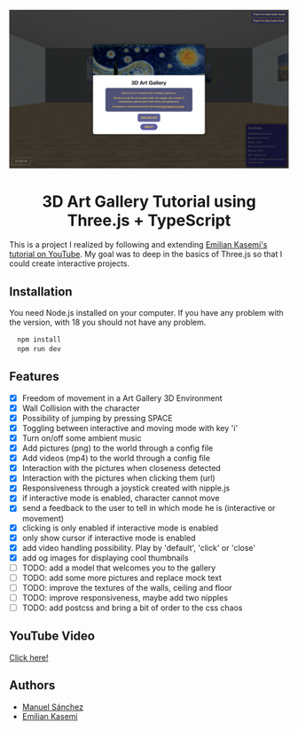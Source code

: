 <div align="center">

[![Initial Screen](./public/screens/interactive-1.png)](https://art-gallery-threejs.vercel.app)

# 3D Art Gallery Tutorial using Three.js + TypeScript

</div>

This is a project I realized by following and extending [Emilian Kasemi's tutorial on YouTube](https://www.youtube.com/watch?v=vfMizAmPprs). My goal was to deep in the basics of Three.js so that I could create interactive projects.

## Installation

You need Node.js installed on your computer.
If you have any problem with the version, with 18 you should not have any problem.

```bash
  npm install
  npm run dev
```

## Features

- [x] Freedom of movement in a Art Gallery 3D Environment
- [x] Wall Collision with the character
- [x] Possibility of jumping by pressing SPACE
- [x] Toggling between interactive and moving mode with key 'i'
- [x] Turn on/off some ambient music
- [x] Add pictures (png) to the world through a config file
- [x] Add videos (mp4) to the world through a config file
- [x] Interaction with the pictures when closeness detected
- [x] Interaction with the pictures when clicking them (url)
- [x] Responsiveness through a joystick created with nipple.js
- [x] if interactive mode is enabled, character cannot move
- [x] send a feedback to the user to tell in which mode he is (interactive or movement)
- [x] clicking is only enabled if interactive mode is enabled
- [x] only show cursor if interactive mode is enabled
- [x] add video handling possibility. Play by 'default', 'click' or 'close'
- [x] add og images for displaying cool thumbnails
- [ ] TODO: add a model that welcomes you to the gallery
- [ ] TODO: add some more pictures and replace mock text
- [ ] TODO: improve the textures of the walls, ceiling and floor
- [ ] TODO: improve responsiveness, maybe add two nipples
- [ ] TODO: add postcss and bring a bit of order to the css chaos

## YouTube Video

[Click here!](https://youtu.be/vfMizAmPprs)

## Authors

- [Manuel Sánchez](https://github.com/manuelsanchezweb)
- [Emilian Kasemi](https://www.github.com/theringsofsaturn)
